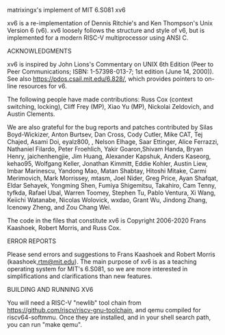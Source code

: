 matrixingx's implement of MIT 6.S081 xv6

xv6 is a re-implementation of Dennis Ritchie's and Ken Thompson's Unix
Version 6 (v6).  xv6 loosely follows the structure and style of v6,
but is implemented for a modern RISC-V multiprocessor using ANSI C.

ACKNOWLEDGMENTS

xv6 is inspired by John Lions's Commentary on UNIX 6th Edition (Peer
to Peer Communications; ISBN: 1-57398-013-7; 1st edition (June 14,
2000)). See also https://pdos.csail.mit.edu/6.828/, which
provides pointers to on-line resources for v6.

The following people have made contributions: Russ Cox (context switching,
locking), Cliff Frey (MP), Xiao Yu (MP), Nickolai Zeldovich, and Austin
Clements.

We are also grateful for the bug reports and patches contributed by
Silas Boyd-Wickizer, Anton Burtsev, Dan Cross, Cody Cutler, Mike CAT,
Tej Chajed, Asami Doi, eyalz800, , Nelson Elhage, Saar Ettinger, Alice
Ferrazzi, Nathaniel Filardo, Peter Froehlich, Yakir Goaron,Shivam
Handa, Bryan Henry, jaichenhengjie, Jim Huang, Alexander Kapshuk,
Anders Kaseorg, kehao95, Wolfgang Keller, Jonathan Kimmitt, Eddie
Kohler, Austin Liew, Imbar Marinescu, Yandong Mao, Matan Shabtay,
Hitoshi Mitake, Carmi Merimovich, Mark Morrissey, mtasm, Joel Nider,
Greg Price, Ayan Shafqat, Eldar Sehayek, Yongming Shen, Fumiya
Shigemitsu, Takahiro, Cam Tenny, tyfkda, Rafael Ubal, Warren Toomey,
Stephen Tu, Pablo Ventura, Xi Wang, Keiichi Watanabe, Nicolas
Wolovick, wxdao, Grant Wu, Jindong Zhang, Icenowy Zheng, and Zou Chang
Wei.

The code in the files that constitute xv6 is
Copyright 2006-2020 Frans Kaashoek, Robert Morris, and Russ Cox.

ERROR REPORTS

Please send errors and suggestions to Frans Kaashoek and Robert Morris
(kaashoek,rtm@mit.edu). The main purpose of xv6 is as a teaching
operating system for MIT's 6.S081, so we are more interested in
simplifications and clarifications than new features.

BUILDING AND RUNNING XV6

You will need a RISC-V "newlib" tool chain from
https://github.com/riscv/riscv-gnu-toolchain, and qemu compiled for
riscv64-softmmu. Once they are installed, and in your shell
search path, you can run "make qemu".
